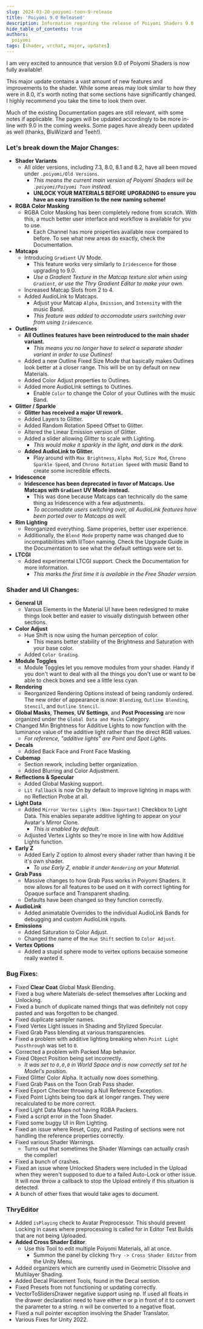 ```yaml
---
slug: 2024-03-20-poiyomi-toon-9-release
title: 'Poiyomi 9.0 Released'
description: Information regarding the release of Poiyomi Shaders 9.0
hide_table_of_contents: true
authors:
  poiyomi
tags: [shader, vrchat, major, updates]
---
```


I am very excited to announce that version 9.0 of Poiyomi Shaders is now fully available!

This major update contains a vast amount of new features and improvements to the shader. While some areas may look similar to how they were in 8.0, it's worth noting that some sections have significantly changed. I highly recommend you take the time to look them over.

Much of the existing Documentation pages are still relevant, with some notes if applicable. The pages will be updated accordingly to be more in-line with 9.0 in the coming weeks. Some pages have already been updated as well (thanks, BluWizard and Teeh!).

### Let's break down the Major Changes:

- **Shader Variants**
    - All older versions, including 7.3, 8.0, 8.1 and 8.2, have all been moved under `.poiyomi/Old Versions`.
        - *This means the current main version of Poiyomi Shaders will be `.poiyomi/Poiyomi Toon` instead.*
        - **UNLOCK YOUR MATERIALS BEFORE UPGRADING to ensure you have an easy transition to the new naming scheme!**
- **RGBA Color Masking**
    - RGBA Color Masking has been completely redone from scratch. With this, a much better user interface and workflow is available for you to use.
        - Each Channel has more properties available now compared to before. To see what new areas do exactly, check the Documentation.
- **Matcaps**
    - Introducing `Gradient` UV Mode.
        - This feature works very similarly to `Iridescence` for those upgrading to 9.0.
        - *Use a Gradient Texture in the Matcap texture slot when using `Gradient`, or use the Thry Gradient Editor to make your own.*
    - Increased Matcap Slots from 2 to 4.
    - Added AudioLink to Matcaps.
        - Adjust your Matcap `Alpha`, `Emission`, and `Intensity` with the music Band.
        - *This feature was added to accomodate users switching over from using `Iridescence`.*
- **Outlines**
    - **All Outlines features have been reintroduced to the main shader variant.**
        - *This means you no longer have to select a separate shader variant in order to use Outlines!*
    - Added a new Outline Fixed Size Mode that basically makes Outlines look better at a closer range. This will be on by default on new Materials.
    - Added Color Adjust properties to Outlines.
    - Added more AudioLink settings to Outlines.
        - Enable `Color` to change the Color of your Outlines with the music Band.
- **Glitter / Sparkle**
    - **Glitter has received a major UI rework.**
    - Added Layers to Glitter.
    - Added Random Rotation Speed Offset to Glitter.
    - Altered the Linear Emission version of Glitter.
    - Added a slider allowing Glitter to scale with Lighting.
        - *This would make it sparkly in the light, and dark in the dark.*
    - **Added AudioLink to Glitter.**
        - Play around with `Max Brightness`, `Alpha Mod`, `Size Mod`, `Chrono Sparkle Speed`, and `Chrono Rotation Speed` with music Band to create some incredible effects.
- **Iridescence**
    - **Iridescence has been deprecated in favor of Matcaps. Use Matcaps with `Gradient` UV Mode instead.**
        - This was done because Matcaps can technically do the same thing as Iridescence with a few adjustments.
        - *To accomodate users switching over, all AudioLink features have been ported over to Matcaps as well.*
- **Rim Lighting**
    - Reorganized everything. Same properies, better user experience.
    - Additionally, the `Blend Mode` property name was changed due to incompatibilities with lilToon naming. Check the Upgrade Guide in the Documentation to see what the default settings were set to.
- **LTCGI**
    - Added experimental LTCGI support. Check the Documentation for more information.
        - *This marks the first time it is available in the Free Shader version.*

### Shader and UI Changes:

- **General UI**
    - Varous Elements in the Material UI have been redesigned to make things look better and easier to visually distinguish between other sections.
- **Color Adjust**
    - Hue Shift is now using the human perception of color.
        - This means better stability of the Brightness and Saturation with your base color.
    - Added `Color Grading`.
- **Module Toggles**
    - Module Toggles let you remove modules from your shader. Handy if you don't want to deal with all the things you don't use or want to be able to check boxes and see a little less cyan.
- **Rendering**
    - Reorganized Rendering Options instead of being randomly ordered. The new order of appearance is now: `Blending`, `Outline Blending`, `Stencil`, and `Outline Stencil`.
- **Global Masks**, **Themes**, **UV Settings**, and **Post Processing** are now organized under the `Global Data and Masks` Category.
- Changed Min Brightness for Additive Lights to now function with the luminance value of the additive light rather than the direct RGB values.
    - *For reference, "additive lights" are Point and Spot Lights.*
- **Decals**
    - Added Back Face and Front Face Masking.
- **Cubemap**
    - Section rework, including better organization.
    - Added Blurring and Color Adjustment.
- **Reflections & Specular**
    - Added Global Masking support.
    - `Lit Fallback` is now On by default to improve lighting in maps with no Reflection Probe at all.
- **Light Data**
    - Added `Mirror Vertex Lights (Non-Important)` Checkbox to Light Data. This enables separate additive lighting to appear on your Avatar's Mirror Clone.
        - *This is enabled by default.*
    - Adjusted Vertex Lights so they're more in line with how Additive Lights function.
- **Early Z**
    - Added Early Z option to almost every shader rather than having it be it's own shader.
        - *To use Early Z, enable it under `Rendering` on your Material.*
- **Grab Pass**
    - Massive changes to how Grab Pass works in Poiyomi Shaders. It now allows for all features to be used on it with correct lighting for Opaque surface and Transparent shading.
    - Defaults have been changed so they function correctly.
- **AudioLink**
    - Added animatable Overrides to the individual AudioLink Bands for debugging and custom AudioLink inputs.
- **Emissions**
    - Added Saturation to Color Adjust.
    - Changed the name of the `Hue Shift` section to `Color Adjust`.
- **Vertex Options**
    - Added a stupid sphere mode to vertex options because someone really wanted it.

### Bug Fixes:

- Fixed **Clear Coat** Global Mask Blending.
- Fixed a bug where Materials de-select themselves after Locking and Unlocking.
- Fixed a bunch of duplicate named things that was definitely not copy pasted and was forgotten to be changed.
- Fixed duplicate sampler names.
- Fixed Vertex Light issues in Shading and Stylized Specular.
- Fixed Grab Pass blending at various transparencies.
- Fixed a problem with additive lighting breaking when `Point Light Passthrough` was set to `0`.
- Corrected a problem with Packed Map behavior.
- Fixed Object Position being set incorrectly.
    - *It was set to `0,0,0` in World Space and is now correctly set tot he Model's position.*
- Fixed Glitter Color Alpha. It actually now does something.
- Fixed Grab Pass on the Toon Grab Pass shader.
- Fixed Export Checker throwing a Null Reference Exception.
- Fixed Point Lights being too dark at longer ranges. They were recalculated to be more correct.
- Fixed Light Data Maps not having RGBA Packers.
- Fixed a script error in the Toon Shader.
- Fixed some buggy UI in Rim Lighting.
- Fixed an issue where Reset, Copy, and Pasting of sections were not handling the reference properties correctly.
- Fixed various Shader Warnings.
    - Turns out that sometimes the Shader Warnings can actually crash the compiler!
- Fixed a bunch of crashes.
- Fixed an issue where Unlocked Shaders were included in the Upload when they weren't supposed to due to a failed Auto-Lock or other issue. It will now throw a callback to stop the Upload entirely if this situation is detected.
- A bunch of other fixes that would take ages to document.

### ThryEditor

- Added `isPlaying` check to Avatar Preprocessor. This should prevent Locking in cases where preprocessing is called for in Editor Test Builds that are not being Uploaded.
- **Added Cross Shader Editor**.
    - Use this Tool to edit multiple Poiyomi Materials, all at once.
        - Summon the panel by clicking `Thry -> Cross Shader Editor` from the Unity Menu.
- Added organizers which are currently used in Geometric Dissolve and Multilayer Shading.
- Added Decal Placement Tools, found in the Decal section.
- Fixed Presets from not functioning or updating correctly.
- VectorToSlidersDrawer negative support using np. If used all floats in the drawer declaration need to have either n or p in front of it to convert the parameter to a string. n will be converted to a negative float.
- Fixed a null pointer exception involving the Shader Translator.
- Various Fixes for Unity 2022.